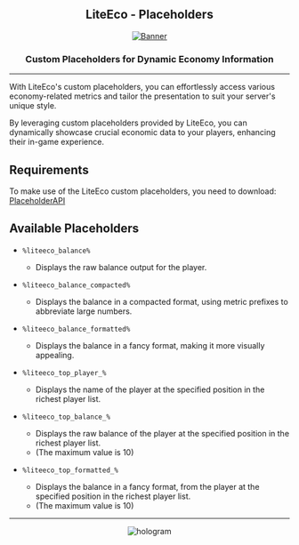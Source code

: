 <div align=center>

## LiteEco - Placeholders

[![Banner]](https://github.com/EncryptSL/LiteEco)

### Custom Placeholders for Dynamic Economy Information
</div>

---

With LiteEco's custom placeholders, you can effortlessly access various economy-related metrics and tailor the presentation to suit your server's unique style.

By leveraging custom placeholders provided by LiteEco, you can dynamically showcase crucial economic data to your players, enhancing their in-game experience.

## Requirements

To make use of the LiteEco custom placeholders, you need to download: [PlaceholderAPI][PAPI]

## Available Placeholders

- `%liteeco_balance%`
    - Displays the raw balance output for the player.


- `%liteeco_balance_compacted%`
    - Displays the balance in a compacted format, using metric prefixes to abbreviate large numbers.


- `%liteeco_balance_formatted%`
    - Displays the balance in a fancy format, making it more visually appealing.


- `%liteeco_top_player_%`
    - Displays the name of the player at the specified position in the richest player list.


- `%liteeco_top_balance_%`
    - Displays the raw balance of the player at the specified position in the richest player list.
    - (The maximum value is 10)


- `%liteeco_top_formatted_%`
    - Displays the balance in a fancy format, from the player at the specified position in the richest player list.
    - (The maximum value is 10)

---

<div align=center>

![hologram](https://user-images.githubusercontent.com/9441083/170329930-9e457436-fd89-4fde-ab19-0dbc843d12bd.png)

</div>

[Banner]: https://i.ibb.co/gvpv3CX/LiteEco.jpg
[PAPI]: https://github.com/PlaceholderAPI/PlaceholderAPI